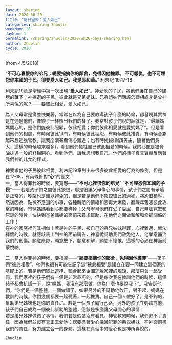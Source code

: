 ```yaml
---
layout: sharing
date: 2020-06-29
title: "每日靈修：愛人如己"
categories: sharing Zhuolin
weekNum: 26
dayNum: 1
permalink: /sharing/zhuolin/2020/wk26-day1-sharing.html
author: Zhuolin
cycle: 2020
---
```

(from 4/5/2018)

“**不可心裏恨你的弟兄；總要指摘你的鄰舍，免得因他擔罪。 不可報仇，也不可埋怨你本國的子民，卻要愛人如己。我是耶和華。**” 利未記 19:17-18  

利未記19章是聖經中第一次出現“**愛人如己**”。神愛他的子民，將他們護在自己的翅膀的蔭下；神揀選的子民，彼此就是兄弟姐妹。兄弟姐妹們應該怎樣相處才是父神所喜悅的呢？——要彼此相愛，愛人如己。  

為人父母常是痛並快樂著，常常在以為自己要教導孩子什麼的時候，卻發現其實神是在通過他們，像鏡子一樣照出我們的樣子。我常對孩子們說的話就是，“最讓媽媽開心的，是你們能彼此照顧，彼此相愛；你們彼此相愛就是愛媽媽了”。但是看到他們的相處，有時候彼此爭鬥，有時候彼此埋怨，有時候彼此推責，有時候合夥起來想逃脫管教，讓我崩潰甚至傷心難過；也有時候(感謝讚美主，隨著他們長大，這樣的時候越來越多)，看到他們犧牲自己彼此相愛的時候，我的心像是被膏油抹過一般的舒暢開心。看到他們，讓我思想我自己，他們的樣子真真實實反應著我們神的儿女的樣式。  

神要求他的子民彼此相愛。利未記19章列出來很多彼此相愛的行為的條例。但是在17-18，有兩條針對“**心**”的經文：  
一，當人得罪我的時候，要寬恕——“**不可心裡恨你的弟兄**” “**不可埋怨你本國的子民**”——若是孩子們之間彼此怨恨，那是很讓父母傷心的事情。孩子們之間有矛盾是正常的，吵架也是難以避免的，但是若是他們不原諒彼此的過犯，將怨恨積壓，然後因為一點微不足道的小事，各種醜陋的情緒和苦毒大爆發，翻陳年舊賬彼此攻擊的時候，爸爸媽媽看到心都要碎掉！父母寧可他們在受了委屈，自己無法寬恕和原諒的時候，快快到爸爸媽媽的面前來尋求幫助，在他們之間做和解和修補關係的工作！  
在神的家庭裡何其相似！若是神的子民，被自己的弟兄姊妹得罪，心裡難過，無法釋懷的時候，就應該馬上到神的面前禱告，神喜悅幫助我們赦免他人，他樂意醫治我們的創傷。願意原諒，願意放下，願意和解，願意不懷恨，這樣的心必在神面前蒙悅納。  

二，當人得罪神的時候，要指摘——“**總要指摘你的鄰舍，免得因他擔罪**”——孩子們“彼此相愛”，他們也很有可能忘記了這“彼此相愛”是建立在要一同建立這個家的基礎上的。若是他們彼此遮掩，聯合起來企圖逃脫家裡的規矩，那麼只會一起受罰。我們家裡的孩子們有一個是非常乖巧的，但是每次我在教訓他們的時候，這個孩子都會抗議一下，說“媽媽，我沒有那麼做，你為什麼也要說我？”。我告訴他們，“你們是一個整體，一個做錯了，如果另外的不幫助他改正，對不起，媽媽在教訓的時候，你們幾個都要一起聽著，一起擔責。自己一個人做好了，是不夠的，幫助弟兄姊妹也是你的責任。”。若是一個孩子偏行己路，另外的孩子立刻勸戒他，孩子們自己成為一個彼此幫助的整體，這該是多麼讓父母開心的事情！  
若是弟兄姊妹做錯了事情，我們若是假裝沒有看見，神管教的時候，我們逃不了責任，因為我們並沒有真正去愛他；總要憑著愛心挽回犯罪的弟兄姐妹，在神面前盡我們的責任，努力建立合一的身體，這樣在真理中的愛心也是神所喜悅的。  

`Zhuolin`  

